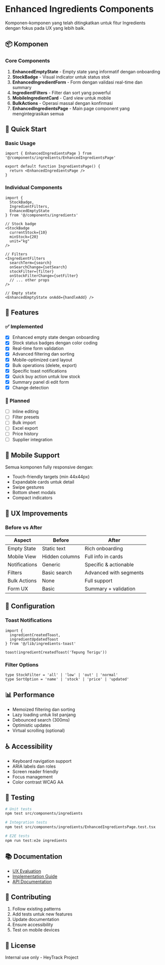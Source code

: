 # Enhanced Ingredients Components

Komponen-komponen yang telah ditingkatkan untuk fitur Ingredients dengan fokus pada UX yang lebih baik.

## 📦 Komponen

### Core Components

1. **EnhancedEmptyState** - Empty state yang informatif dengan onboarding
2. **StockBadge** - Visual indicator untuk status stok
3. **EnhancedIngredientForm** - Form dengan validasi real-time dan summary
4. **IngredientFilters** - Filter dan sort yang powerful
5. **MobileIngredientCard** - Card view untuk mobile
6. **BulkActions** - Operasi massal dengan konfirmasi
7. **EnhancedIngredientsPage** - Main page component yang mengintegrasikan semua

## 🚀 Quick Start

### Basic Usage

```tsx
import { EnhancedIngredientsPage } from '@/components/ingredients/EnhancedIngredientsPage'

export default function IngredientsPage() {
  return <EnhancedIngredientsPage />
}
```

### Individual Components

```tsx
import { 
  StockBadge, 
  IngredientFilters,
  EnhancedEmptyState 
} from '@/components/ingredients'

// Stock badge
<StockBadge
  currentStock={10}
  minStock={20}
  unit="kg"
/>

// Filters
<IngredientFilters
  searchTerm={search}
  onSearchChange={setSearch}
  stockFilter={filter}
  onStockFilterChange={setFilter}
  // ... other props
/>

// Empty state
<EnhancedEmptyState onAdd={handleAdd} />
```

## 🎨 Features

### ✅ Implemented

- [x] Enhanced empty state dengan onboarding
- [x] Stock status badges dengan color coding
- [x] Real-time form validation
- [x] Advanced filtering dan sorting
- [x] Mobile-optimized card layout
- [x] Bulk operations (delete, export)
- [x] Specific toast notifications
- [x] Quick buy action untuk low stock
- [x] Summary panel di edit form
- [x] Change detection

### 🚧 Planned

- [ ] Inline editing
- [ ] Filter presets
- [ ] Bulk import
- [ ] Excel export
- [ ] Price history
- [ ] Supplier integration

## 📱 Mobile Support

Semua komponen fully responsive dengan:
- Touch-friendly targets (min 44x44px)
- Expandable cards untuk detail
- Swipe gestures
- Bottom sheet modals
- Compact indicators

## 🎯 UX Improvements

### Before vs After

| Aspect | Before | After |
|--------|--------|-------|
| Empty State | Static text | Rich onboarding |
| Mobile View | Hidden columns | Full info in cards |
| Notifications | Generic | Specific & actionable |
| Filters | Basic search | Advanced with segments |
| Bulk Actions | None | Full support |
| Form UX | Basic | Summary + validation |

## 🔧 Configuration

### Toast Notifications

```tsx
import { 
  ingredientCreatedToast,
  ingredientUpdatedToast 
} from '@/lib/ingredients-toast'

toast(ingredientCreatedToast('Tepung Terigu'))
```

### Filter Options

```tsx
type StockFilter = 'all' | 'low' | 'out' | 'normal'
type SortOption = 'name' | 'stock' | 'price' | 'updated'
```

## 📊 Performance

- Memoized filtering dan sorting
- Lazy loading untuk list panjang
- Debounced search (300ms)
- Optimistic updates
- Virtual scrolling (optional)

## ♿ Accessibility

- Keyboard navigation support
- ARIA labels dan roles
- Screen reader friendly
- Focus management
- Color contrast WCAG AA

## 🧪 Testing

```bash
# Unit tests
npm test src/components/ingredients

# Integration tests
npm test src/components/ingredients/EnhancedIngredientsPage.test.tsx

# E2E tests
npm run test:e2e ingredients
```

## 📚 Documentation

- [UX Evaluation](../../../docs/INGREDIENTS_UX_EVALUATION.md)
- [Implementation Guide](../../../docs/INGREDIENTS_UX_IMPLEMENTATION.md)
- [API Documentation](../../../docs/api/ingredients.md)

## 🤝 Contributing

1. Follow existing patterns
2. Add tests untuk new features
3. Update documentation
4. Ensure accessibility
5. Test on mobile devices

## 📝 License

Internal use only - HeyTrack Project
